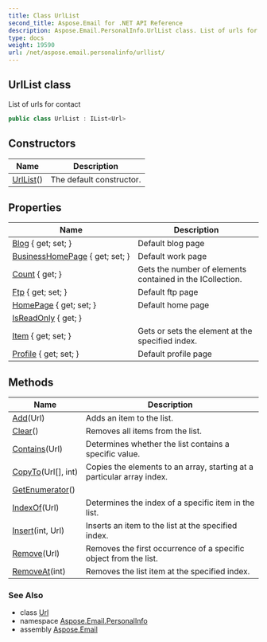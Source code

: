 ```yaml
---
title: Class UrlList
second_title: Aspose.Email for .NET API Reference
description: Aspose.Email.PersonalInfo.UrlList class. List of urls for contact
type: docs
weight: 19590
url: /net/aspose.email.personalinfo/urllist/
---
```

## UrlList class

List of urls for contact

```csharp
public class UrlList : IList<Url>
```

## Constructors

| Name | Description |
| --- | --- |
| [UrlList](urllist/)() | The default constructor. |

## Properties

| Name | Description |
| --- | --- |
| [Blog](../../aspose.email.personalinfo/urllist/blog/) { get; set; } | Default blog page |
| [BusinessHomePage](../../aspose.email.personalinfo/urllist/businesshomepage/) { get; set; } | Default work page |
| [Count](../../aspose.email.personalinfo/urllist/count/) { get; } | Gets the number of elements contained in the ICollection. |
| [Ftp](../../aspose.email.personalinfo/urllist/ftp/) { get; set; } | Default ftp page |
| [HomePage](../../aspose.email.personalinfo/urllist/homepage/) { get; set; } | Default home page |
| [IsReadOnly](../../aspose.email.personalinfo/urllist/isreadonly/) { get; } |  |
| [Item](../../aspose.email.personalinfo/urllist/item/) { get; set; } | Gets or sets the element at the specified index. |
| [Profile](../../aspose.email.personalinfo/urllist/profile/) { get; set; } | Default profile page |

## Methods

| Name | Description |
| --- | --- |
| [Add](../../aspose.email.personalinfo/urllist/add/)(Url) | Adds an item to the list. |
| [Clear](../../aspose.email.personalinfo/urllist/clear/)() | Removes all items from the list. |
| [Contains](../../aspose.email.personalinfo/urllist/contains/)(Url) | Determines whether the list contains a specific value. |
| [CopyTo](../../aspose.email.personalinfo/urllist/copyto/)(Url[], int) | Copies the elements to an array, starting at a particular array index. |
| [GetEnumerator](../../aspose.email.personalinfo/urllist/getenumerator/)() |  |
| [IndexOf](../../aspose.email.personalinfo/urllist/indexof/)(Url) | Determines the index of a specific item in the list. |
| [Insert](../../aspose.email.personalinfo/urllist/insert/)(int, Url) | Inserts an item to the list at the specified index. |
| [Remove](../../aspose.email.personalinfo/urllist/remove/)(Url) | Removes the first occurrence of a specific object from the list. |
| [RemoveAt](../../aspose.email.personalinfo/urllist/removeat/)(int) | Removes the list item at the specified index. |

### See Also

* class [Url](../url/)
* namespace [Aspose.Email.PersonalInfo](../../aspose.email.personalinfo/)
* assembly [Aspose.Email](../../)


